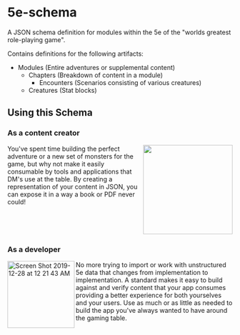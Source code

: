 # 5e-schema
A JSON schema definition for modules within the 5e of the "worlds greatest role-playing game".

Contains definitions for the following artifacts:
- Modules (Entire adventures or supplemental content)
  - Chapters (Breakdown of content in a module)
    - Encounters (Scenarios consisting of various creatures)
  - Creatures (Stat blocks)   

## Using this Schema
### As a content creator
<img align=right src="https://user-images.githubusercontent.com/3174763/71541007-5e30fc80-2907-11ea-8e7c-388d8e30c989.jpg" width="200px"/>

You've spent time building the perfect adventure or a new set of monsters for the game, but why not make it easily consumable by tools and applications that DM's use at the table.  By creating a representation of your content in JSON, you can expose it in a way a book or PDF never could!

<br/>
<br/>
<br/>

### As a developer
<img align=left width="150px" alt="Screen Shot 2019-12-28 at 12 21 43 AM" src="https://user-images.githubusercontent.com/3174763/71541064-18286880-2908-11ea-8491-440430381918.png"/>

No more trying to import or work with unstructured 5e data that changes from implementation to implementation.  A standard makes it easy to build against and verify content that your app consumes providing a better experience for both yourselves and your users.  Use as much or as little as needed to build the app you've always wanted to have around the gaming table.
